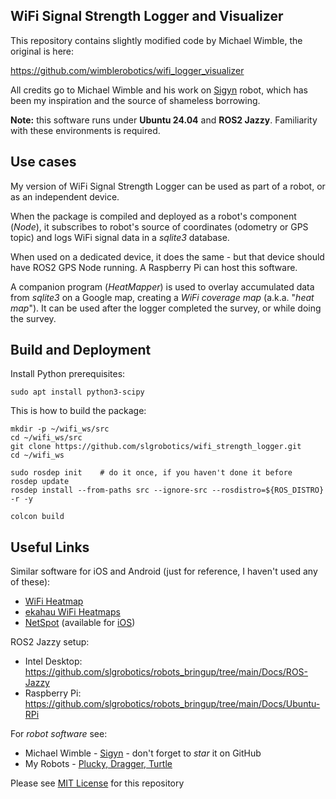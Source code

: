 ## WiFi Signal Strength Logger and Visualizer

This repository contains slightly modified code by Michael Wimble, the original is here:

https://github.com/wimblerobotics/wifi_logger_visualizer

All credits go to Michael Wimble and his work on [Sigyn](https://github.com/wimblerobotics/Sigyn) robot, which has been my inspiration and the source of shameless borrowing.

**Note:** this software runs under **Ubuntu 24.04** and **ROS2 Jazzy**. Familiarity with these environments is required.

## Use cases

My version of WiFi Signal Strength Logger can be used as part of a robot, or as an independent device. 

When the package is compiled and deployed as a robot's component (_Node_), it subscribes to robot's source of coordinates (odometry or GPS topic) and logs WiFi signal data in a _sqlite3_ database.

When used on a dedicated device, it does the same - but that device should have ROS2 GPS Node running. A Raspberry Pi can host this software.

A companion program (_HeatMapper_) is used to overlay accumulated data from _sqlite3_ on a Google map, creating a _WiFi coverage map_ (a.k.a. "_heat map_").
It can be used after the logger completed the survey, or while doing the survey.

## Build and Deployment

Install Python prerequisites:
```
sudo apt install python3-scipy
```
This is how to build the package:
```
mkdir -p ~/wifi_ws/src
cd ~/wifi_ws/src
git clone https://github.com/slgrobotics/wifi_strength_logger.git
cd ~/wifi_ws

sudo rosdep init    # do it once, if you haven't done it before
rosdep update
rosdep install --from-paths src --ignore-src --rosdistro=${ROS_DISTRO} -r -y

colcon build
```

## Useful Links

Similar software for iOS and Android (just for reference, I haven't used any of these):
- [WiFi Heatmap](https://play.google.com/store/apps/details?id=ua.com.wifisolutions.wifiheatmap&hl=en_US&pli=1)
- [ekahau WiFi Heatmaps](https://www.ekahau.com/solutions/wi-fi-heatmaps/)
- [NetSpot](https://www.netspotapp.com/wifi-heat-map/best-wifi-heatmap-software.html)  (available for [iOS](https://apps.apple.com/us/app/netspot-wifi-analyzer/id1490247223))

ROS2 Jazzy setup:
- Intel Desktop: https://github.com/slgrobotics/robots_bringup/tree/main/Docs/ROS-Jazzy
- Raspberry Pi: https://github.com/slgrobotics/robots_bringup/tree/main/Docs/Ubuntu-RPi

For _robot software_ see:
- Michael Wimble - [Sigyn](https://github.com/wimblerobotics/Sigyn) - don't forget to _star_ it on GitHub
- My Robots - [Plucky, Dragger, Turtle](https://github.com/slgrobotics/robots_bringup)

Please see [MIT License](https://github.com/slgrobotics/wifi_strength_logger/blob/main/LICENSE) for this repository
